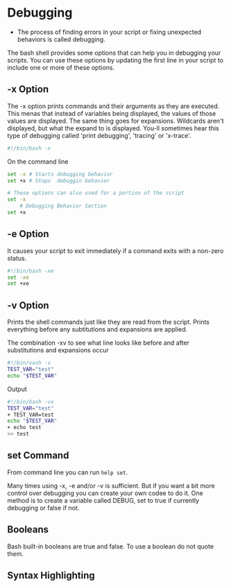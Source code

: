 # Debugging

- The process of finding errors in your script or fixing unexpected behaviors is called debugging.

The bash shell provides some options that can help you in debugging your scripts. You can use these options by updating the first line in your script to include one or more of these options. 

## -x Option

The -x option prints commands and their arguments as they are executed. This menas that instead of variables being displayed, the values of those values are displayed. The same thing goes for expansions. Wildcards aren't displayed, but what the expand to is displayed. You-ll sometimes hear this type of debugging called 'print debugging', 'tracing' or 'x-trace'.

```sh
#!/bin/bash -x
```

On the command line

```sh
set -x # Starts debugging behavior
set +x # Stops  debuggin behavior

# These options can also used for a portion of the script
set -x
    # Debugging Behavior Section
set +x
```

## -e Option

It causes your script to exit immediately if a command exits with a non-zero status.

```sh
#!/bin/bash -xe
set -xe
set +xe
```

## -v Option

Prints the shell commands just like they are read from the script. Prints everything before any subtitutions and expansions are applied.

The combination -xv to see what line looks like before and after substitutions and expansions occur

```sh
#!/bin/vash -v
TEST_VAR="test"
echo "$TEST_VAR"
```

Output

```sh
#!/bin/bash -vx
TEST_VAR="test"
+ TEST_VAR=test
echo "$TEST_VAR"
+ echo test
>> test
```

## set Command

From command line you can run ```help set```. 

Many times using -x, -e and/or -v is sufficient. But if you want a bit more control over debugging you can create your own codee to do it. One method is to create a variable called DEBUG, set to true if currently debugging or false if not. 

## Booleans

Bash built-in booleans are true and false. To use a boolean do not quote them. 

## Syntax Highlighting

